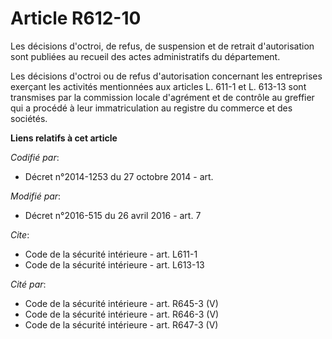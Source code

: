 # Article R612-10

Les décisions d'octroi, de refus, de suspension et de retrait d'autorisation sont publiées au recueil des actes
administratifs du département. 

Les décisions d'octroi ou de refus d'autorisation concernant les entreprises exerçant les activités mentionnées aux articles
L. 611-1 et L. 613-13 sont transmises par la commission  locale d'agrément et de contrôle au greffier qui a procédé à leur
immatriculation au registre du commerce et des sociétés.

**Liens relatifs à cet article**

_Codifié par_:

  - Décret n°2014-1253 du 27 octobre 2014 - art.

_Modifié par_:

  - Décret n°2016-515 du 26 avril 2016 - art. 7

_Cite_:

  - Code de la sécurité intérieure - art. L611-1
  - Code de la sécurité intérieure - art. L613-13

_Cité par_:

  - Code de la sécurité intérieure - art. R645-3 (V)
  - Code de la sécurité intérieure - art. R646-3 (V)
  - Code de la sécurité intérieure - art. R647-3 (V)
